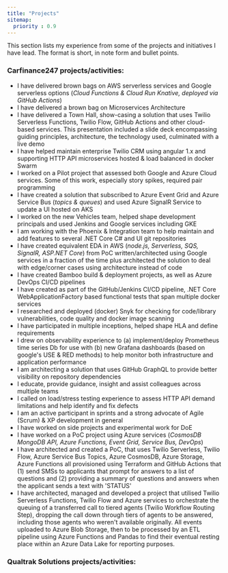 ```yaml
---
title: "Projects"
sitemap:
  priority : 0.9
---
```

This section lists my experience from some of the projects and initiatives I have lead.  The format is short, in note form and bullet points.

### Carfinance247 projects/activities:

- I have delivered brown bags on AWS serverless services and Google serverless options (*Cloud Functions & Cloud Run Knative, deployed via GitHub Actions*)
- I have delivered a brown bag on Microservices Architecture
- I have delivered a Town Hall, show-casing a solution that uses Twilio Serverless Functions, Twilio Flow, GitHub Actions and other cloud-based services.  This presentation included a slide deck encompassing guiding principles, architecture, the technology used, culminated with a live demo  
- I have helped maintain enterprise Twilio CRM using angular 1.x and supporting HTTP API microservices hosted & load balanced in docker Swarm
- I worked on a Pilot project that assessed both Google and Azure Cloud services. Some of this work, especially story spikes, required pair programming
- I have created a solution that subscribed to Azure Event Grid and Azure Service Bus (*topics & queues*) and used Azure SignalR Service to update a UI hosted on AKS
- I worked on the new Vehicles team, helped shape development principals and used Jenkins and Google services including GKE
- I am working with the Phoenix & Integration team to help maintain and add features to several .NET Core C# and UI git repositories
- I have created equivalent EDA in AWS (*node.js, Serverless, SQS, SignalR, ASP.NET Core*) from PoC written/architected using Google services in a fraction of the time plus architected the solution to deal with edge/corner cases using architecture instead of code
- I have created Bamboo build & deployment projects, as well as Azure DevOps CI/CD pipelines
- I have created as part of the GitHub/Jenkins CI/CD pipeline, .NET Core WebApplicationFactory based functional tests that span multiple docker services
- I researched and deployed (docker) Snyk for checking for code/library vulnerabilities, code quality and docker image scanning
- I have participated in multiple inceptions, helped shape HLA and define requirements
- I drew on observability experience to (a) implement/deploy Prometheus time series Db for use with (b) new Grafana dashboards (based on google's USE & RED methods) to help monitor both infrastructure and application performance
- I am architecting a solution that uses GitHub GraphQL to provide better visibility on repository dependencies
- I educate, provide guidance, insight and assist colleagues across multiple teams
- I called on load/stress testing experience to assess HTTP API demand limitations and help identify and fix defects
- I am an active participant in sprints and a strong advocate of Agile (Scrum) & XP development in general
- I have worked on side projects and experimental work for DoE
- I have worked on a PoC project using Azure services (*CosmosDB MongoDB API, Azure Functions, Event Grid, Service Bus, DevOps*)
- I have architected and created a PoC, that uses Twilio Serverless, Twilio Flow, Azure Service Bus Topics, Azure CosmosDB, Azure Storage, Azure Functions all provisioned using Terraform and GitHub Actions that (1) send SMSs to applicants that prompt for answers to a list of questions and (2) providing a summary of questions and answers when the applicant sends a text with 'STATUS' 
- I have architected, managed and developed a project that utilised Twilio Serverless Functions, Twilio Flow and Azure services to orchestrate the queuing of a transferred call to tiered agents (Twilio Workflow Routing Step), dropping the call down through tiers of agents to be answered, including those agents who weren't available originally.  All events uploaded to Azure Blob Storage, then to be processed by an ETL pipeline using Azure Functions and Pandas to find their eventual resting place within an Azure Data Lake for reporting purposes.

### Qualtrak Solutions projects/activities:
